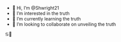 - 👋 Hi, I’m @Shwright21
- 👀 I’m interested in the truth
- 🌱 I’m currently learning the truth 
- 💞️ I’m looking to collaborate on unveiling the truth

♋️🔮

<!---
Shwright21/Shwright21 is a ✨ special ✨ repository because its `README.md` (this file) appears on your GitHub profile.
You can click the Preview link to take a look at your changes.
--->
